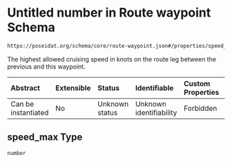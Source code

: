 # Untitled number in Route waypoint Schema

```txt
https://poseidat.org/schema/core/route-waypoint.json#/properties/speed_max
```

The highest allowed cruising speed in knots on the route leg between the previous and this waypoint.

| Abstract            | Extensible | Status         | Identifiable            | Custom Properties | Additional Properties | Access Restrictions | Defined In                                                                      |
| :------------------ | :--------- | :------------- | :---------------------- | :---------------- | :-------------------- | :------------------ | :------------------------------------------------------------------------------ |
| Can be instantiated | No         | Unknown status | Unknown identifiability | Forbidden         | Allowed               | none                | [route-waypoint.json*](schemas/core/route-waypoint.json "open original schema") |

## speed_max Type

`number`
